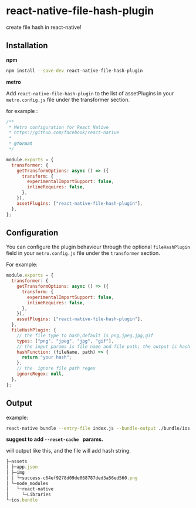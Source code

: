 # react-native-file-hash-plugin

create file hash in react-native!

## Installation

**npm**

```bash
npm install --save-dev react-native-file-hash-plugin
```

**metro**

Add `react-native-file-hash-plugin` to the list of assetPlugins in your `metro.config.js` file under the transformer section.

for example :

```js
/**
 * Metro configuration for React Native
 * https://github.com/facebook/react-native
 *
 * @format
 */

module.exports = {
  transformer: {
    getTransformOptions: async () => ({
      transform: {
        experimentalImportSupport: false,
        inlineRequires: false,
      },
    }),
    assetPlugins: ["react-native-file-hash-plugin"],
  },
};
```

## Configuration

You can configure the plugin behaviour through the optional `fileHashPlugin` field in your `metro.config.js` file under the `transformer` section.

For example:

```js
module.exports = {
  transformer: {
    getTransformOptions: async () => ({
      transform: {
        experimentalImportSupport: false,
        inlineRequires: false,
      },
    }),
    assetPlugins: ["react-native-file-hash-plugin"],
  },
  fileHashPlugin: {
    // the file type to hash,default is png,jpeg,jpg,gif
    types: ["png", "jpeg", "jpg", "gif"],
    // the input params is file name and file path; the output is hash string ,default is react-native hash
    hashFunction: (fileName, path) => {
      return "your hash";
    },
    // the  ignore file path regex
    ignoreRegex: null,
  },
};
```

## Output

example:

```bash
react-native bundle --entry-file index.js --bundle-output ./bundle/ios.bundle --platform ios --reset-cache --assets-dest ./bundle --dev false

```

**suggest to add `--reset-cache ` params.**

will output like this, and the file will add hash string.

```js
├─assets
│ ├─app.json
│ ├─img
│ │ └─success-c64ef9278d09de068787ded3a56ed560.png
│ └─node_modules
│   └─react-native
│     └─Libraries
└─ios.bundle

```
